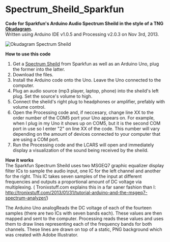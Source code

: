 Spectrum_Sheild_Sparkfun
========================

**Code for Sparkfun's Arduino Audio Spectrum Sheild in the style of a TNG [Okudagram](http://en.wikipedia.org/wiki/LCARS).**  
Written using Arduino IDE v1.0.5 and Processing v2.0.3 on Nov 3rd, 2013.

![Okudagram Spectrum Sheild](http://i795.photobucket.com/albums/yy232/smolder_bucket/Sparkfun_Okudagram_Spectrum.png?t=1383486520)


**How to use this code**  
1. Get a [Spectrum Sheild](https://www.sparkfun.com/products/10306) from Sparkfun as well as an Arduino Uno, plug the former into the latter.  
2. Download the files.
3. Install the Arduino code onto the Uno. Leave the Uno connected to the computer.  
4. Plug an audio source (mp3 player, laptop, phone) into the sheild's left plug. Set the source's volume to high.  
5. Connect the sheild's right plug to headphones or amplifier, prefably with volume control.  
6. Open the Processing code and, if neccesary, change line XX to the order number of the COM5 port your Uno appears on.
For example, when I plug in my Uno it shows up on COM5, but it is the second COM port in use so I enter "2" on line XX
of the code. This number will vary depending on the amount of devices connected to your computer that are using a COM port.  
7. Run the Processing code and the LCARS will open and immediately display a visualization of the sound being received by the sheild.  

**How it works**  
The Sparkfun Spectrum Sheild uses two MSGEQ7 graphic equalizer display filter ICs to sample the audio input,
one IC for the left channel and another for the right. This IC takes seven samples of the input at different frequencies and 
outputs a proportional amount of DC voltage via multiplexing. ( Tronixstuff.com explains this in a far saner fashion than I:
http://tronixstuff.com/2013/01/31/tutorial-arduino-and-the-msgeq7-spectrum-analyzer/)  

The Arduino Uno analogReads the DC voltage of each of the fourteen samples (there are two ICs with seven bands each). 
These values are then mapped and sent to the computer. Processing reads these values and uses them to draw lines representing
each of the frequency bands for both channels. These lines are drawn on top of a static, PNG background which was created
with Adobe Illustrator.
